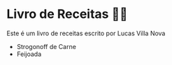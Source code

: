 # Livro de Receitas :man_cook:

Este é um livro de receitas escrito por Lucas Villa Nova 

- Strogonoff de Carne 
- Feijoada 

